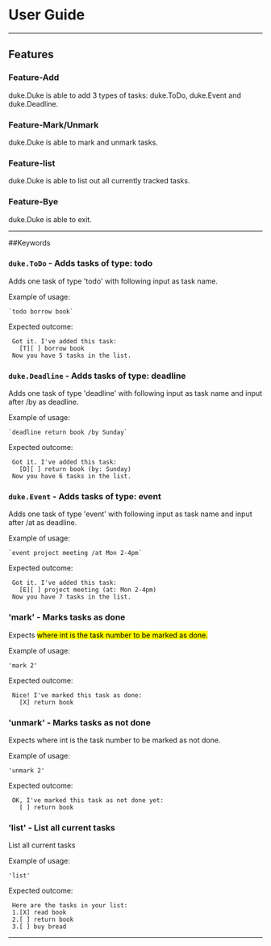 # User Guide
________________________________________________________________________________________________________________________
## Features 

### Feature-Add

duke.Duke is able to add 3 types of tasks: duke.ToDo, duke.Event and duke.Deadline.

### Feature-Mark/Unmark

duke.Duke is able to mark and unmark tasks.

### Feature-list

duke.Duke is able to list out all currently tracked tasks.

### Feature-Bye

duke.Duke is able to exit.
________________________________________________________________________________________________________________________
##Keywords

### `duke.ToDo` - Adds tasks of type: todo

Adds one task of type 'todo' with following input as task name.

Example of usage: 

    `todo borrow book`

Expected outcome:

     Got it. I've added this task: 
       [T][ ] borrow book
     Now you have 5 tasks in the list.

### `duke.Deadline` - Adds tasks of type: deadline

Adds one task of type 'deadline' with following input as task name and input after /by as deadline.

Example of usage:

    `deadline return book /by Sunday`

Expected outcome:

     Got it. I've added this task: 
       [D][ ] return book (by: Sunday)
     Now you have 6 tasks in the list.

### `duke.Event` - Adds tasks of type: event

Adds one task of type 'event' with following input as task name and input after /at as deadline.

Example of usage:

    `event project meeting /at Mon 2-4pm`

Expected outcome:

     Got it. I've added this task: 
       [E][ ] project meeting (at: Mon 2-4pm)
     Now you have 7 tasks in the list.

### 'mark' - Marks tasks as done

Expects <mark int> where int is the task number to be marked as done.

Example of usage:

    'mark 2'

Expected outcome:

     Nice! I've marked this task as done: 
       [X] return book

### 'unmark' - Marks tasks as not done

Expects <unmark int> where int is the task number to be marked as not done.

Example of usage:

    'unmark 2'

Expected outcome:

     OK, I've marked this task as not done yet:
       [ ] return book

### 'list' - List all current tasks

List all current tasks

Example of usage:

    'list'

Expected outcome:

     Here are the tasks in your list:
     1.[X] read book
     2.[ ] return book
     3.[ ] buy bread

________________________________________________________________________________________________________________________